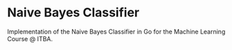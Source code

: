 # Naive Bayes Classifier

Implementation of the Naive Bayes Classifier in Go for the
Machine Learning Course @ ITBA.
